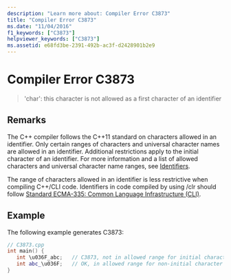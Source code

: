 ```yaml
---
description: "Learn more about: Compiler Error C3873"
title: "Compiler Error C3873"
ms.date: "11/04/2016"
f1_keywords: ["C3873"]
helpviewer_keywords: ["C3873"]
ms.assetid: e68fd3be-2391-492b-ac3f-d2428901b2e9
---
```

# Compiler Error C3873

> 'char': this character is not allowed as a first character of an identifier

## Remarks

The C++ compiler follows the C++11 standard on characters allowed in an identifier. Only certain ranges of characters and universal character names are allowed in an identifier. Additional restrictions apply to the initial character of an identifier. For more information and a list of allowed characters and universal character name ranges, see [Identifiers](../../cpp/identifiers-cpp.md).

The range of characters allowed in an identifier is less restrictive when compiling C++/CLI code. Identifiers in code compiled by using /clr should follow  [Standard ECMA-335: Common Language Infrastructure (CLI)](https://ecma-international.org/publications-and-standards/standards/ecma-335/).

## Example

The following example generates C3873:

```cpp
// C3873.cpp
int main() {
   int \u036F_abc;   // C3873, not in allowed range for initial character
   int abc_\u036F;   // OK, in allowed range for non-initial character
}
```
